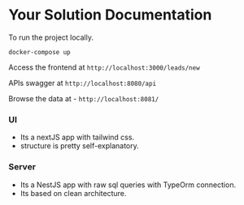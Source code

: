 Your Solution Documentation
===========================

To run the project locally.

`docker-compose up`

Access the frontend at `http://localhost:3000/leads/new`

APIs swagger at `http://localhost:8080/api`

Browse the data at - `http://localhost:8081/`

### UI

- Its a nextJS app with tailwind css.
- structure is pretty self-explanatory.


### Server

- Its a NestJS app with raw sql queries with TypeOrm connection.
- Its based on clean architecture.
